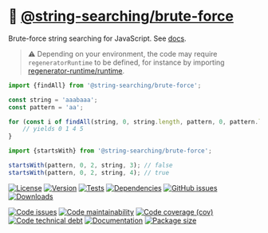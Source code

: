 :muscle: [@string-searching/brute-force](https://string-searching.github.io/brute-force)
==

Brute-force string searching for JavaScript.
See [docs](https://string-searching.github.io/brute-force/index.html).

> :warning: Depending on your environment, the code may require
> `regeneratorRuntime` to be defined, for instance by importing
> [regenerator-runtime/runtime](https://www.npmjs.com/package/regenerator-runtime).

```js
import {findAll} from '@string-searching/brute-force';

const string = 'aaabaaa';
const pattern = 'aa';

for (const i of findAll(string, 0, string.length, pattern, 0, pattern.length)) {
	// yields 0 1 4 5
}

import {startsWith} from '@string-searching/brute-force';

startsWith(pattern, 0, 2, string, 3); // false
startsWith(pattern, 0, 2, string, 4); // true
```

[![License](https://img.shields.io/github/license/string-searching/brute-force.svg)](https://raw.githubusercontent.com/string-searching/brute-force/main/LICENSE)
[![Version](https://img.shields.io/npm/v/@string-searching/brute-force.svg)](https://www.npmjs.org/package/@string-searching/brute-force)
[![Tests](https://img.shields.io/github/workflow/status/string-searching/brute-force/ci:cover?event=push&label=tests)](https://github.com/string-searching/brute-force/actions/workflows/ci:cover.yml?query=branch:main)
[![Dependencies](https://img.shields.io/librariesio/github/string-searching/brute-force.svg)](https://github.com/string-searching/brute-force/network/dependencies)
[![GitHub issues](https://img.shields.io/github/issues/string-searching/brute-force.svg)](https://github.com/string-searching/brute-force/issues)
[![Downloads](https://img.shields.io/npm/dm/@string-searching/brute-force.svg)](https://www.npmjs.org/package/@string-searching/brute-force)

[![Code issues](https://img.shields.io/codeclimate/issues/string-searching/brute-force.svg)](https://codeclimate.com/github/string-searching/brute-force/issues)
[![Code maintainability](https://img.shields.io/codeclimate/maintainability/string-searching/brute-force.svg)](https://codeclimate.com/github/string-searching/brute-force/trends/churn)
[![Code coverage (cov)](https://img.shields.io/codecov/c/gh/string-searching/brute-force/main.svg)](https://codecov.io/gh/string-searching/brute-force)
[![Code technical debt](https://img.shields.io/codeclimate/tech-debt/string-searching/brute-force.svg)](https://codeclimate.com/github/string-searching/brute-force/trends/technical_debt)
[![Documentation](https://string-searching.github.io/brute-force/badge.svg)](https://string-searching.github.io/brute-force/source.html)
[![Package size](https://img.shields.io/bundlephobia/minzip/@string-searching/brute-force)](https://bundlephobia.com/result?p=@string-searching/brute-force)

